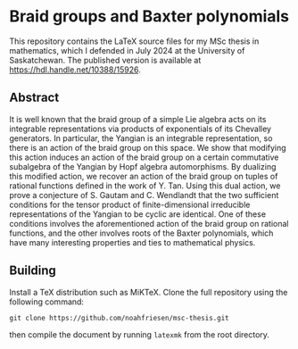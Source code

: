 # Braid groups and Baxter polynomials

This repository contains the LaTeX source files for my MSc thesis in mathematics, which I defended in July 2024 at the University of Saskatchewan.
The published version is available at https://hdl.handle.net/10388/15926.

## Abstract

It is well known that the braid group of a simple Lie algebra acts on its integrable representations via products of exponentials of its Chevalley generators.
In particular, the Yangian is an integrable representation, so there is an action of the braid group on this space.
We show that modifying this action induces an action of the braid group on a certain commutative subalgebra of the Yangian by Hopf algebra automorphisms.
By dualizing this modified action, we recover an action of the braid group on tuples of rational functions defined in the work of Y. Tan.
Using this dual action, we prove a conjecture of S. Gautam and C. Wendlandt that the two sufficient conditions for the tensor product of finite-dimensional irreducible representations of the Yangian to be cyclic are identical.
One of these conditions involves the aforementioned action of the braid group on rational functions, and the other involves roots of the Baxter polynomials, which have many interesting properties and ties to mathematical physics.


## Building

Install a TeX distribution such as MiKTeX.
Clone the full repository using the following command:

```
git clone https://github.com/noahfriesen/msc-thesis.git
```
then compile the document by running `latexmk` from the root directory.
